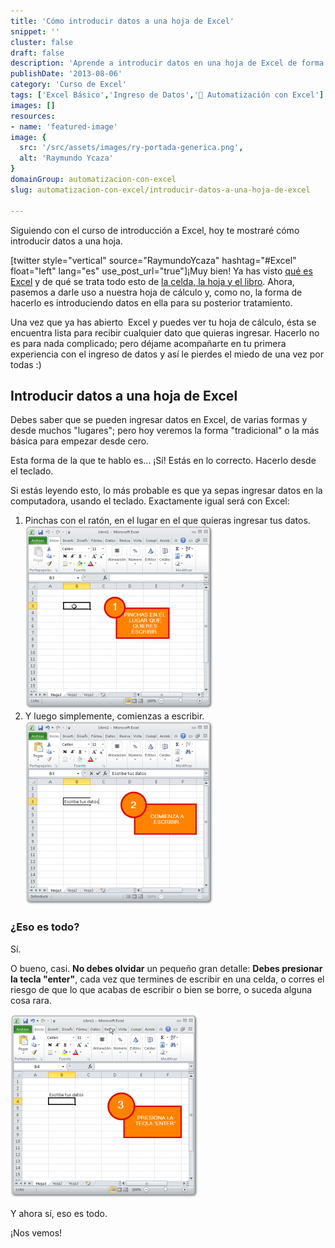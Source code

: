 ```yaml
---
title: 'Cómo introducir datos a una hoja de Excel'
snippet: ''
cluster: false
draft: false 
description: 'Aprende a introducir datos en una hoja de Excel de forma sencilla y domina las habilidades básicas de ingreso de datos.'
publishDate: '2013-08-06'
category: 'Curso de Excel'
tags: ['Excel Básico','Ingreso de Datos','🤖 Automatización con Excel']
images: []
resources: 
- name: 'featured-image'
image: {
  src: '/src/assets/images/ry-portada-generica.png',
  alt: 'Raymundo Ycaza'
}
domainGroup: automatizacion-con-excel
slug: automatizacion-con-excel/introducir-datos-a-una-hoja-de-excel

---
```


Siguiendo con el curso de introducción a Excel, hoy te mostraré cómo introducir datos a una hoja.

\[twitter style="vertical" source="RaymundoYcaza" hashtag="#Excel" float="left" lang="es" use\_post\_url="true"\]¡Muy bien! Ya has visto [qué es Excel](http://raymundoycaza.com/que-es-excel/ "¿Qué es Excel?") y de qué se trata todo esto de [la celda, la hoja y el libro](http://raymundoycaza.com/celda-hoja-libro/ "La celda, la hoja y el libro."). Ahora, pasemos a darle uso a nuestra hoja de cálculo y, como no, la forma de hacerlo es introduciendo datos en ella para su posterior tratamiento.

Una vez que ya has abierto  Excel y puedes ver tu hoja de cálculo, ésta se encuentra lista para recibir cualquier dato que quieras ingresar. Hacerlo no es para nada complicado; pero déjame acompañarte en tu primera experiencia con el ingreso de datos y así le pierdes el miedo de una vez por todas :)

## Introducir datos a una hoja de Excel

Debes saber que se pueden ingresar datos en Excel, de varias formas y desde muchos "lugares"; pero hoy veremos la forma "tradicional" o la más básica para empezar desde cero.

Esta forma de la que te hablo es... ¡Sí! Estás en lo correcto. Hacerlo desde el teclado.

Si estás leyendo esto, lo más probable es que ya sepas ingresar datos en la computadora, usando el teclado. Exactamente igual será con Excel:

1. Pinchas con el ratón, en el lugar en el que quieras ingresar tus datos.[![Introducir datos a una hoja de Excel](/src/assets/images/2023/20130806-introducir-datos-a-una-hoja-de-excel-000058-300x293.png)](http://raymundoycaza.com/wp-content/uploads/20130806-introducir-datos-a-una-hoja-de-excel-000058.png)
2. Y luego simplemente, comienzas a escribir.[![Introducir datos a una hoja de Excel](/src/assets/images/2023/20130806-introducir-datos-a-una-hoja-de-excel-000059-300x293.png)](http://raymundoycaza.com/wp-content/uploads/20130806-introducir-datos-a-una-hoja-de-excel-000059.png)

### ¿Eso es todo?

Sí.

O bueno, casi. **No debes olvidar** un pequeño gran detalle: **Debes presionar la tecla "enter"**, cada vez que termines de escribir en una celda, o corres el riesgo de que lo que acabas de escribir o bien se borre, o suceda alguna cosa rara.

[![Introducir datos a una hoja de Excel](/src/assets/images/2023/20130806-introducir-datos-a-una-hoja-de-excel-000060-300x293.png)](http://raymundoycaza.com/wp-content/uploads/20130806-introducir-datos-a-una-hoja-de-excel-000060.png)

Y ahora sí, eso es todo.

¡Nos vemos!
